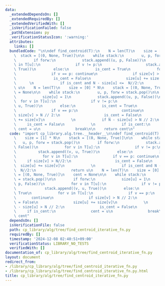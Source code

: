 ```yaml
---
data:
  _extendedDependsOn: []
  _extendedRequiredBy: []
  _extendedVerifiedWith: []
  _isVerificationFailed: false
  _pathExtension: py
  _verificationStatusIcon: ':warning:'
  attributes:
    links: []
  bundledCode: "\n\ndef find_centroid(T):\n    N = len(T)\n    size = [1] * N\n  \
    \  stack = [(0, None, True)]\n\n    while stack:\n        u, p, forw = stack.pop()\n\
    \        if forw:\n            stack.append((u, p, False))\n            for v\
    \ in T[u]:\n                if v != p:\n                    stack.append((v, u,\
    \ True))\n        else:\n            is_cent = True\n            for v in T[u]:\n\
    \                if v == p: continue\n                if size[v] > N//2:\n   \
    \                 is_cent = False\n                size[u] += size[v]\n      \
    \      \n            if is_cent and N - size[u] <=  N//2:\n                return\
    \ u\n    N = len(T)\n    size = [0] * N\n    stack = [(0, None, True)]\n    cent\
    \ = None\n\n    while stack:\n        u, p, forw = stack.pop()\n\n        if forw:\n\
    \            size[u] = 1\n            stack.append((u, p, False))\n          \
    \  for v in T[u]:\n                if v != p:\n                    stack.append((v,\
    \ u, True))\n        else:\n            is_cent = True\n            for v in T[u]:\n\
    \                if v == p:\n                    continue\n                if\
    \ size[v] > N // 2:\n                    is_cent = False\n                size[u]\
    \ += size[v]\n            \n            if N - size[u] > N // 2:\n           \
    \     is_cent = False\n            \n            if is_cent:\n               \
    \ cent = u\n                break\n\n    return cent\n"
  code: "import cp_library.alg.tree.__header__\n\ndef find_centroid(T):\n    N = len(T)\n\
    \    size = [1] * N\n    stack = [(0, None, True)]\n\n    while stack:\n     \
    \   u, p, forw = stack.pop()\n        if forw:\n            stack.append((u, p,\
    \ False))\n            for v in T[u]:\n                if v != p:\n          \
    \          stack.append((v, u, True))\n        else:\n            is_cent = True\n\
    \            for v in T[u]:\n                if v == p: continue\n           \
    \     if size[v] > N//2:\n                    is_cent = False\n              \
    \  size[u] += size[v]\n            \n            if is_cent and N - size[u] <=\
    \  N//2:\n                return u\n    N = len(T)\n    size = [0] * N\n    stack\
    \ = [(0, None, True)]\n    cent = None\n\n    while stack:\n        u, p, forw\
    \ = stack.pop()\n\n        if forw:\n            size[u] = 1\n            stack.append((u,\
    \ p, False))\n            for v in T[u]:\n                if v != p:\n       \
    \             stack.append((v, u, True))\n        else:\n            is_cent =\
    \ True\n            for v in T[u]:\n                if v == p:\n             \
    \       continue\n                if size[v] > N // 2:\n                    is_cent\
    \ = False\n                size[u] += size[v]\n            \n            if N\
    \ - size[u] > N // 2:\n                is_cent = False\n            \n       \
    \     if is_cent:\n                cent = u\n                break\n\n    return\
    \ cent"
  dependsOn: []
  isVerificationFile: false
  path: cp_library/alg/tree/find_centroid_iterative_fn.py
  requiredBy: []
  timestamp: '2024-12-08 02:40:51+09:00'
  verificationStatus: LIBRARY_NO_TESTS
  verifiedWith: []
documentation_of: cp_library/alg/tree/find_centroid_iterative_fn.py
layout: document
redirect_from:
- /library/cp_library/alg/tree/find_centroid_iterative_fn.py
- /library/cp_library/alg/tree/find_centroid_iterative_fn.py.html
title: cp_library/alg/tree/find_centroid_iterative_fn.py
---
```

